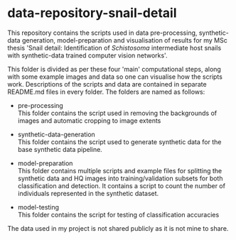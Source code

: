 # data-repository-snail-detail
This repository contains the scripts used in data pre-processing, synthetic-data generation, model-preparation and visualisation of results for my MSc thesis 'Snail detail: Identification of _Schistosoma_ intermediate host snails with synthetic-data trained computer vision networks'.

This folder is divided as per these four 'main' computational steps, along with some example images and data so one can visualise how the scripts work. 
Descriptions of the scripts and data are contained in separate README.md files in every folder. 
The folders are named as follows: 

- pre-processing \
This folder contains the script used in removing the backgrounds of images and automatic cropping to image extents

- synthetic-data-generation \
This folder contains the script used to generate synthetic data for the base synthetic data pipeline.

- model-preparation \
This folder contains multiple scripts and example files for splitting the synthetic data and HQ images into training/validation subsets for both classification and detection. It contains a script to count the number of individuals represented in the synthetic dataset.

- model-testing \
This folder contains the script for testing of classification accuracies 

The data used in my project is not shared publicly as it is not mine to share. 




